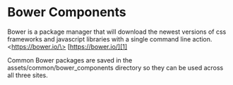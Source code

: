 # Bower Components
Bower is a package manager that will download the newest versions of css frameworks and javascript libraries with a single command line action. 
\<https://bower.io/\>
[https://bower.io/][1]


Common Bower packages are saved in the assets/common/bower\_components directory so they can be used across all three sites.

[1]:	https://bower.io/